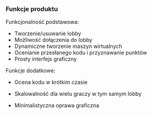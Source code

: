 ### Funkcje produktu
Funkcjonalność podstawowa:

* Tworzenie/usuwanie lobby
* Możliwość dołączenia do lobby
* Dynamiczne tworzenie maszyn wirtualnych
* Ocenianie przesłanego kodu i przyznawanie punktów
* Prosty interfejs graficzny

Funkcje dodatkowe:

* Ocena kodu w krótkim czasie

* Skalowalność dla wielu graczy w tym samym lobby

* Minimalistyczna oprawa graficzna
